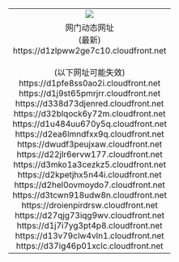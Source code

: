 ﻿<table>
  <tr></tr>
  <tr><td colspan=2 align=center><img src="https://d1zlpww2ge7c10.cloudfront.net/Up/oGate.jpg" /></td></tr>
  <tr><td colspan=2 align=center>网门动态网址<br/>(最新)
<br>https://d1zlpww2ge7c10.cloudfront.net
<br/><br/>(以下网址可能失效)
<br>https://d1pfe8ss0ao2i.cloudfront.net
<br>https://d1j9st65pmrjrr.cloudfront.net
<br>https://d338d73djenred.cloudfront.net
<br>https://d32blqock6y72m.cloudfront.net
<br>https://d1u484uu670y5q.cloudfront.net
<br>https://d2ea6lmndfxx9q.cloudfront.net
<br>https://dwudf3peujxaw.cloudfront.net
<br>https://d22jlr6ervw177.cloudfront.net
<br>https://d3mko1a3cezkz5.cloudfront.net
<br>https://d2kpetjhx5n44i.cloudfront.net
<br>https://d2hel0ovmoydo7.cloudfront.net
<br>https://d3tcwn918udw8n.cloudfront.net
<br>https://droienpirdrsw.cloudfront.net
<br>https://d27qjg73iqg9wv.cloudfront.net
<br>https://d1j7i7yg3pt4p8.cloudfront.net
<br>https://d13v79clw4vln1.cloudfront.net
<br>https://d37ig46p01xclc.cloudfront.net
    </td>
  </tr>
</table>
